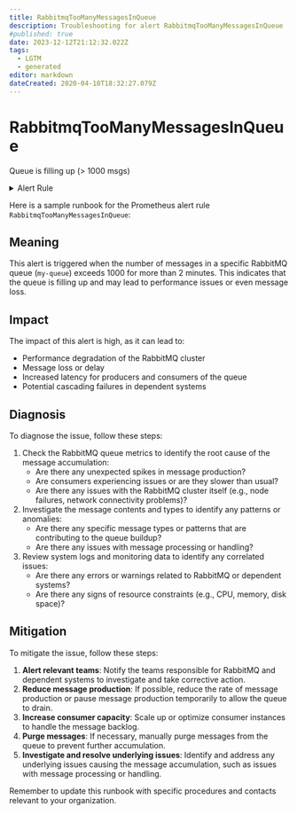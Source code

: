 ```yaml
---
title: RabbitmqTooManyMessagesInQueue
description: Troubleshooting for alert RabbitmqTooManyMessagesInQueue
#published: true
date: 2023-12-12T21:12:32.022Z
tags: 
  - LGTM
  - generated
editor: markdown
dateCreated: 2020-04-10T18:32:27.079Z
---
```


# RabbitmqTooManyMessagesInQueue

Queue is filling up (> 1000 msgs)

<details>
  <summary>Alert Rule</summary>

{{% rule "rabbitmq/kbudde-rabbitmq-exporter.yml" "RabbitmqTooManyMessagesInQueue" %}}

{{% comment %}}

```yaml
alert: RabbitmqTooManyMessagesInQueue
expr: rabbitmq_queue_messages_ready{queue="my-queue"} > 1000
for: 2m
labels:
    severity: warning
annotations:
    summary: RabbitMQ too many messages in queue (instance {{ $labels.instance }})
    description: |-
        Queue is filling up (> 1000 msgs)
          VALUE = {{ $value }}
          LABELS = {{ $labels }}
    runbook: https://github.com/srerun/prometheus-alerts/blob/main/content/runbooks/kbudde-rabbitmq-exporter/RabbitmqTooManyMessagesInQueue.md

```

{{% /comment %}}

</details>


Here is a sample runbook for the Prometheus alert rule `RabbitmqTooManyMessagesInQueue`:

## Meaning

This alert is triggered when the number of messages in a specific RabbitMQ queue (`my-queue`) exceeds 1000 for more than 2 minutes. This indicates that the queue is filling up and may lead to performance issues or even message loss.

## Impact

The impact of this alert is high, as it can lead to:

* Performance degradation of the RabbitMQ cluster
* Message loss or delay
* Increased latency for producers and consumers of the queue
* Potential cascading failures in dependent systems

## Diagnosis

To diagnose the issue, follow these steps:

1. Check the RabbitMQ queue metrics to identify the root cause of the message accumulation:
	* Are there any unexpected spikes in message production?
	* Are consumers experiencing issues or are they slower than usual?
	* Are there any issues with the RabbitMQ cluster itself (e.g., node failures, network connectivity problems)?
2. Investigate the message contents and types to identify any patterns or anomalies:
	* Are there any specific message types or patterns that are contributing to the queue buildup?
	* Are there any issues with message processing or handling?
3. Review system logs and monitoring data to identify any correlated issues:
	* Are there any errors or warnings related to RabbitMQ or dependent systems?
	* Are there any signs of resource constraints (e.g., CPU, memory, disk space)?

## Mitigation

To mitigate the issue, follow these steps:

1. **Alert relevant teams**: Notify the teams responsible for RabbitMQ and dependent systems to investigate and take corrective action.
2. **Reduce message production**: If possible, reduce the rate of message production or pause message production temporarily to allow the queue to drain.
3. **Increase consumer capacity**: Scale up or optimize consumer instances to handle the message backlog.
4. **Purge messages**: If necessary, manually purge messages from the queue to prevent further accumulation.
5. **Investigate and resolve underlying issues**: Identify and address any underlying issues causing the message accumulation, such as issues with message processing or handling.

Remember to update this runbook with specific procedures and contacts relevant to your organization.